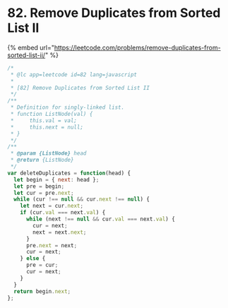 # 82. Remove Duplicates from Sorted List II

{% embed url="https://leetcode.com/problems/remove-duplicates-from-sorted-list-ii/" %}

```javascript
/*
 * @lc app=leetcode id=82 lang=javascript
 *
 * [82] Remove Duplicates from Sorted List II
 */
/**
 * Definition for singly-linked list.
 * function ListNode(val) {
 *     this.val = val;
 *     this.next = null;
 * }
 */
/**
 * @param {ListNode} head
 * @return {ListNode}
 */
var deleteDuplicates = function(head) {
  let begin = { next: head };
  let pre = begin;
  let cur = pre.next;
  while (cur !== null && cur.next !== null) {
    let next = cur.next;
    if (cur.val === next.val) {
      while (next !== null && cur.val === next.val) {
        cur = next;
        next = next.next;
      }
      pre.next = next;
      cur = next;
    } else {
      pre = cur;
      cur = next;
    }
  }
  return begin.next;
};
```

